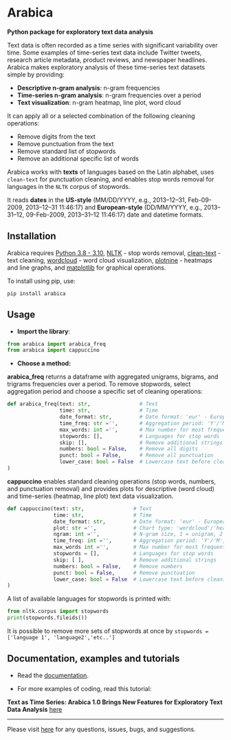 # Arabica
**Python package for exploratory text data analysis**

Text data is often recorded as a time series with significant variability over time. Some examples of time-series text data include Twitter tweets, research article metadata, product reviews, and newspaper headlines. Arabica makes exploratory analysis of these time-series text datasets simple by providing:

* **Descriptive n-gram analysis**: n-gram frequencies
* **Time-series n-gram analysis**: n-gram frequencies over a period
* **Text visualization**: n-gram heatmap, line plot, word cloud

It can apply all or a selected combination of the following cleaning operations:

* Remove digits from the text
* Remove punctuation from the text
* Remove standard list of stopwords
* Remove an additional specific list of words

Arabica works with **texts** of languages based on the Latin alphabet, uses `clean-text` for punctuation cleaning, and enables stop words removal for languages in the `NLTK` corpus of stopwords. 

It reads **dates** in the **US-style** (MM/DD/YYYY, e.g., 2013–12–31, Feb-09-2009, 2013–12–31 11:46:17) and
**European-style** (DD/MM/YYYY, e.g., 2013–31–12, 09-Feb-2009, 2013–31–12 11:46:17) date and datetime formats.


## Installation

Arabica requires [Python 3.8 - 3.10](https://www.python.org/downloads/), [NLTK](http://www.nltk.org) - stop words removal,
[clean-text](https://pypi.org/project/cleantext/#description) - text cleaning, [wordcloud](https://pypi.org/project/wordcloud) - word cloud visualization,
[plotnine](https://pypi.org/project/plotnine) - heatmaps and line graphs, and [matplotlib](https://pypi.org/project/matplotlib/) for graphical operations.

To install using pip, use:

`pip install arabica`



## Usage

* **Import the library**:


``` python
from arabica import arabica_freq
from arabica import cappuccino
```



* **Choose a method:**

**arabica_freq** returns a dataframe with aggregated unigrams, bigrams, and trigrams frequencies over a period.
To remove stopwords, select aggregation period and choose a specific set of cleaning operations:


``` python
def arabica_freq(text: str,                # Text
                 time: str,                # Time
                 date_format: str,         # Date format: 'eur' - European, 'us' - American
                 time_freq: str ='',       # Aggregation period: 'Y'/'M'/'D', if no aggregation: 'ungroup'
                 max_words: int ='',       # Max number for most frequent n-grams displayed for each period
                 stopwords: [],            # Languages for stop words
                 skip: [],                 # Remove additional strings
                 numbers: bool = False,    # Remove all digits
                 punct: bool = False,      # Remove all punctuation
                 lower_case: bool = False  # Lowercase text before cleaning and frequency analysis
) 
```

**cappuccino**  enables standard cleaning operations (stop words, numbers, and punctuation removal) and provides 
plots for descriptive (word cloud) and time-series (heatmap, line plot) text data visualization.

``` python
def cappuccino(text: str,                # Text
               time: str,                # Time
               date_format: str,         # Date format: 'eur' - European, 'us' - American
               plot: str ='',            # Chart type: 'wordcloud'/'heatmap'/'line'
               ngram: int ='',           # N-gram size, 1 = unigram, 2 = bigram, 3 = trigram
               time_freq: int ='',       # Aggregation period: 'Y'/'M', if no aggregation: 'ungroup'
               max_words int ='',        # Max number for most frequent n-grams displayed for each period
               stopwords = [],           # Languages for stop words
               skip: [ ],                # Remove additional strings
               numbers: bool = False,    # Remove numbers
               punct: bool = False,      # Remove punctuation
               lower_case: bool = False  # Lowercase text before cleaning and frequency analysis
)
```

A list of available languages for stopwords is printed with:
``` python
from nltk.corpus import stopwords
print(stopwords.fileids())
```

It is possible to remove more sets of stopwords at once by `stopwords = ['language 1', 'language2','etc..']`


## Documentation, examples and tutorials

* Read the [documentation](https://arabica.readthedocs.io/en/latest/index.html). 

* For more examples of coding, read this  tutorial:

**Text as Time Series: Arabica 1.0 Brings New Features for Exploratory Text Data Analysis** [here](https://towardsdatascience.com/text-as-time-series-arabica-1-0-brings-new-features-for-exploratory-text-data-analysis-88eaabb84deb?sk=229ec0602d0b8514f25bce501ed9ecb9)

---

Please visit [here](https://github.com/PetrKorab/arabica/issues) for any questions, issues, bugs, and suggestions.
